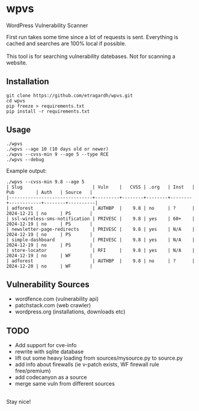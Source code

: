 # wpvs
WordPress Vulnerability Scanner

First run takes some time since a lot of requests is sent. Everything is cached and searches are 100% local if possible.<br />
<br />
This tool is for searching vulnerability datebases. Not for scanning a website.

## Installation
```
git clone https://github.com/etragardh/wpvs.git
cd wpvs
pip freeze > requirements.txt
pip install -r requirements.txt
```

## Usage
```
./wpvs
./wpvs --age 10 (10 days old or newer)
./wpvs --cvss-min 9 --age 5 --type RCE
./wpvs --debug
```

Example output:
```
./wpvs --cvss-min 9.8 --age 5
| Slug                          | Vuln    |   CVSS | .org   | Inst   | Pub        | Auth   | Source   |
|-------------------------------+---------+--------+--------+--------+------------+--------+----------|
| adforest                      | AUTHBP  |    9.8 | no     | ?      | 2024-12-21 | no     | PS       |
| ssl-wireless-sms-notification | PRIVESC |    9.8 | yes    | 60+    | 2024-12-19 | no     | PS       |
| newsletter-page-redirects     | PRIVESC |    9.8 | yes    | N/A    | 2024-12-19 | no     | PS       |
| simple-dashboard              | PRIVESC |    9.8 | yes    | N/A    | 2024-12-19 | no     | PS       |
| store-locator                 | RFI     |    9.8 | yes    | N/A    | 2024-12-19 | no     | WF       |
| adforest                      | AUTHBP  |    9.8 | no     | ?      | 2024-12-20 | no     | WF       |
```

## Vulnerability Sources
+ wordfence.com (vulnerability api)
+ patchstack.com (web crawler)
+ wordpress.org (installations, downloads etc)

## TODO
+ Add support for cve-info
+ rewrite with sqlite database
+ lift out some heavy loading from sources/mysource.py to source.py
+ add info about firewalls (ie v-patch exists, WF firewall rule free/premium)
+ add codecanyon as a source
+ merge same vuln from different sources

<br />
Stay nice!
